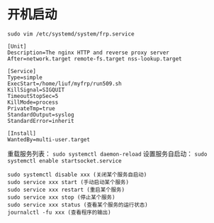 # 开机启动 
`sudo vim /etc/systemd/system/frp.service`

```shell
[Unit]
Description=The nginx HTTP and reverse proxy server
After=network.target remote-fs.target nss-lookup.target

[Service]
Type=simple
ExecStart=/home/liuf/myfrp/run509.sh
KillSignal=SIGQUIT
TimeoutStopSec=5
KillMode=process
PrivateTmp=true
StandardOutput=syslog
StandardError=inherit

[Install]
WantedBy=multi-user.target

```
重载服务列表：
`sudo systemctl daemon-reload`
设置服务自启动：
`sudo systemctl enable startsocket.service`

``` shell
sudo systemctl disable xxx (关闭某个服务自启动)
sudo service xxx start (手动启动某个服务)
sudo service xxx restart (重启某个服务)
sudo service xxx stop (停止某个服务)
sudo service xxx status (查看某个服务的运行状态)
journalctl -fu xxx (查看程序的输出)
```
